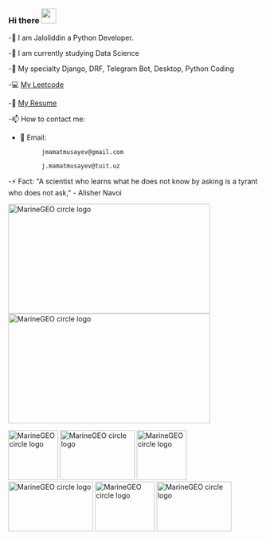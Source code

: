 
###        Hi there  <img src="https://media.giphy.com/media/w1OBpBd7kJqHrJnJ13/giphy.gif" width="30" >

-🔭  I am Jaloliddin a Python Developer.

-🌱 I am currently studying Data Science

-💬 My specialty Django, DRF, Telegram Bot, Desktop, Python Coding

-💻 [My Leetcode](https://leetcode.com/Jaloliddin1006/) 

-📄 [My Resume](https://docs.google.com/document/d/12dFIYrIvAyFt3DepxYNgVvOPlbKaCI_VAE564W19DyA/edit?usp=sharing/)


-📫 How to contact me:
  * 📧 Email: 
  
              jmamatmusayev@gmail.com 
  
              j.mamatmusayev@tuit.uz

-⚡ Fact: "A scientist who learns what he does not know by asking is a tyrant who does not ask," - Alisher Navoi



<img src="https://user-images.githubusercontent.com/70073648/201748719-b86ffb9d-0cc4-4684-a60d-89ba54a443ac.gif" alt="MarineGEO circle logo" style="height: 220px; width:405px;"/> <img src="https://user-images.githubusercontent.com/70073648/201746077-3b7875ce-bc61-4fa9-beb2-2b4bf364e3d5.gif" alt="MarineGEO circle logo" style="height: 220px; width:405px;"/> 

<img src="https://user-images.githubusercontent.com/70073648/201746101-6e38907c-6594-43b3-b50c-877c2fc6d160.gif" alt="MarineGEO circle logo" style="height: 100px; width:100px;"/>  <img src="https://user-images.githubusercontent.com/70073648/201746125-4016ea7f-4091-48b5-b0a5-e82cd746a286.gif" alt="MarineGEO circle logo" style="height: 100px; width:150px;"/>  <img src="https://user-images.githubusercontent.com/70073648/201746159-ddcf81d3-c3d1-4553-816d-2a55eda097eb.gif" alt="MarineGEO circle logo" style="height: 100px; width:100px;"/>   <img src="https://user-images.githubusercontent.com/70073648/201746112-e536f85e-3350-423b-b7e6-070f2427516b.gif" alt="MarineGEO circle logo" style="height: 100px; width:170px;"/>   <img src="https://user-images.githubusercontent.com/70073648/201747745-d43e32db-7176-40d8-a3ea-87b8068e9131.gif" alt="MarineGEO circle logo" style="height: 100px; width:120px;"/>  <img src="https://user-images.githubusercontent.com/70073648/201748816-0db3a8da-26ab-4f5e-b9b5-24fa0790add2.gif" alt="MarineGEO circle logo" style="height: 100px; width:150px;"/>  
